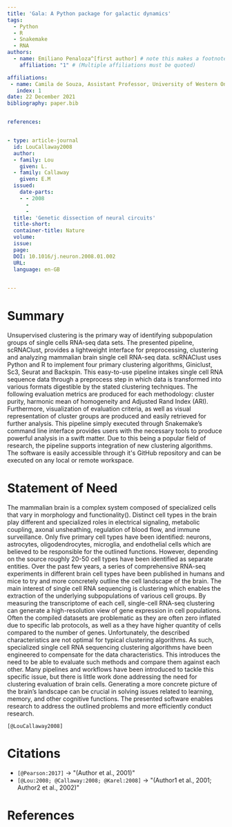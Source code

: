 ```yaml
---
title: 'Gala: A Python package for galactic dynamics'
tags:
  - Python
  - R
  - Snakemake
  - RNA
authors:
  - name: Emiliano Penaloza^[first author] # note this makes a footnote saying 'co-first author'
    affiliation: "1" # (Multiple affiliations must be quoted)

affiliations:
 - name: Camila de Souza, Assistant Professor, University of Western Ontario
   index: 1
date: 22 December 2021
bibliography: paper.bib


references:


- type: article-journal
  id: LouCallaway2008
  author:
  - family: Lou
    given: L.
  - family: Callaway
    given: E.M
  issued:
    date-parts:
    - - 2008
      - 
      - 
  title: 'Genetic dissection of neural circuits'
  title-short: 
  container-title: Nature
  volume: 
  issue: 
  page: 
  DOI: 10.1016/j.neuron.2008.01.002
  URL: 
  language: en-GB

  
---
```

# Summary 

Unsupervised clustering is the primary way of identifying subpopulation groups of single cells RNA-seq data sets. The presented pipeline, scRNAClust, provides a lightweight interface for preprocessing, clustering and analyzing mammalian brain single cell RNA-seq data. scRNAClust uses Python and R to implement four primary clustering algorithms, Giniclust, Sc3, Seurat and Backspin. This easy-to-use pipeline intakes single cell RNA sequence data through a preprocess step in which data is transformed into various formats digestible by the stated clustering techniques.  The following evaluation metrics are produced for each methodology: cluster purity, harmonic mean of homogeneity and Adjusted Rand Index (ARI). Furthermore, visualization of evaluation criteria, as well as visual representation of cluster groups are produced and easily retrieved for further analysis. This pipeline simply executed through Snakemake’s command line interface provides users with the necessary tools to produce powerful analysis in a swift matter.  Due to this being a popular field of research, the pipeline supports integration of new clustering algorithms. The software is easily accessible through it's GitHub repository and can be executed on any local or remote workspace. 
 


# Statement of Need 

The mammalian brain is a complex system composed of specialized cells that vary in morphology and functionality(). Distinct cell types in the brain play different and specialized roles in electrical signaling, metabolic coupling, axonal unsheathing, regulation of blood flow, and immune surveillance. Only five primary cell types have been identified: neurons, astrocytes, oligodendrocytes, microglia, and endothelial cells which are believed to be responsible for the outlined functions. However, depending on the source roughly 20-50 cell types have been identified as separate entities. Over the past few years, a series of comprehensive RNA-seq experiments in different brain cell types have been published in humans and mice to try and more concretely outline the cell landscape of the brain. The main interest of single cell RNA sequencing is clustering which enables the extraction of the underlying subpopulations of various cell groups. By measuring the transcriptome of each cell, single-cell RNA-seq clustering can generate a high-resolution view of gene expression in cell populations. Often the compiled datasets are problematic as they are often zero inflated due to specific lab protocols, as well as a they have higher quantity of cells compared to the number of genes. Unfortunately, the described characteristics are not optimal for typical clustering algorithms. As such, specialized single cell RNA sequencing clustering algorithms have been engineered to compensate for the data characteristics. This introduces the need to be able to evaluate such methods and compare them against each other. Many pipelines and workflows have been introduced to tackle this specific issue, but there is little work done addressing the need for clustering evaluation of brain cells. Generating a more concrete picture of the brain’s landscape can be crucial in solving issues related to learning, memory, and other cognitive functions. The presented software enables research to address the outlined problems and more efficiently conduct research. 


`[@LouCallaway2008]`

# Citations


   
- `[@Pearson:2017]` -> "(Author et al., 2001)"
- `[@Lou:2008; @Callaway:2008; @Karel:2008]` -> "(Author1 et al., 2001; Author2 et al., 2002)"

# References

